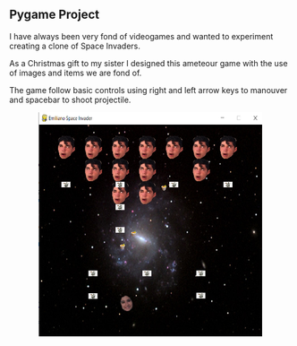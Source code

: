 ## Pygame Project

I have always been very fond of videogames and wanted to experiment creating a clone of Space Invaders.

As a Christmas gift to my sister I designed this ameteour game with the use of images and items we are fond of. 

The game follow basic controls using right and left arrow keys to manouver and spacebar to shoot projectile. 

<p align="center">
<img src="https://github.com/emilianopp/pygame/blob/main/demo.png" width="400" height="400">
</p>
